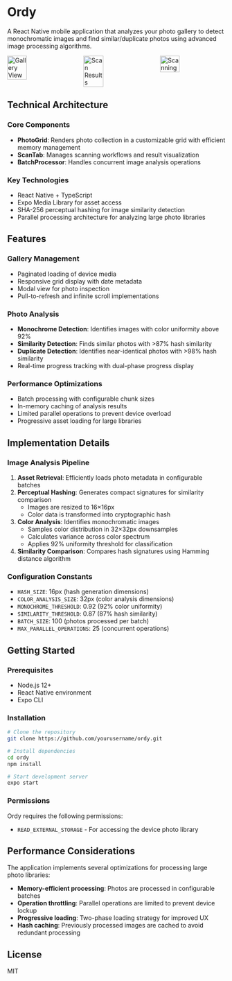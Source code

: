 # Ordy

A React Native mobile application that analyzes your photo gallery to detect monochromatic images and find similar/duplicate photos using advanced image processing algorithms.

<div style="display: flex; justify-content: space-between;">
  <img src="https://i.imgur.com/RaticEP.jpeg" alt="Gallery View" width="30%"/>
  <img src="https://i.imgur.com/Nqt2oAV.jpeg" alt="Scan Results" width="30%"/>
  <img src="https://i.imgur.com/aCjPyH5.jpeg" alt="Scanning" width="30%"/>
</div>

## Technical Architecture

### Core Components

- **PhotoGrid**: Renders photo collection in a customizable grid with efficient memory management
- **ScanTab**: Manages scanning workflows and result visualization
- **BatchProcessor**: Handles concurrent image analysis operations

### Key Technologies

- React Native + TypeScript
- Expo Media Library for asset access
- SHA-256 perceptual hashing for image similarity detection
- Parallel processing architecture for analyzing large photo libraries

## Features

### Gallery Management
- Paginated loading of device media
- Responsive grid display with date metadata
- Modal view for photo inspection
- Pull-to-refresh and infinite scroll implementations

### Photo Analysis
- **Monochrome Detection**: Identifies images with color uniformity above 92%
- **Similarity Detection**: Finds similar photos with >87% hash similarity
- **Duplicate Detection**: Identifies near-identical photos with >98% hash similarity
- Real-time progress tracking with dual-phase progress display

### Performance Optimizations
- Batch processing with configurable chunk sizes
- In-memory caching of analysis results
- Limited parallel operations to prevent device overload
- Progressive asset loading for large libraries

## Implementation Details

### Image Analysis Pipeline

1. **Asset Retrieval**: Efficiently loads photo metadata in configurable batches
2. **Perceptual Hashing**: Generates compact signatures for similarity comparison
   - Images are resized to 16×16px
   - Color data is transformed into cryptographic hash
3. **Color Analysis**: Identifies monochromatic images
   - Samples color distribution in 32×32px downsamples
   - Calculates variance across color spectrum
   - Applies 92% uniformity threshold for classification
4. **Similarity Comparison**: Compares hash signatures using Hamming distance algorithm

### Configuration Constants
- `HASH_SIZE`: 16px (hash generation dimensions)
- `COLOR_ANALYSIS_SIZE`: 32px (color analysis dimensions)
- `MONOCHROME_THRESHOLD`: 0.92 (92% color uniformity)
- `SIMILARITY_THRESHOLD`: 0.87 (87% hash similarity)
- `BATCH_SIZE`: 100 (photos processed per batch)
- `MAX_PARALLEL_OPERATIONS`: 25 (concurrent operations)

## Getting Started

### Prerequisites
- Node.js 12+
- React Native environment
- Expo CLI

### Installation
```bash
# Clone the repository
git clone https://github.com/yourusername/ordy.git

# Install dependencies
cd ordy
npm install

# Start development server
expo start
```

### Permissions
Ordy requires the following permissions:
- `READ_EXTERNAL_STORAGE` - For accessing the device photo library

## Performance Considerations

The application implements several optimizations for processing large photo libraries:
- **Memory-efficient processing**: Photos are processed in configurable batches
- **Operation throttling**: Parallel operations are limited to prevent device lockup
- **Progressive loading**: Two-phase loading strategy for improved UX
- **Hash caching**: Previously processed images are cached to avoid redundant processing

## License

MIT
